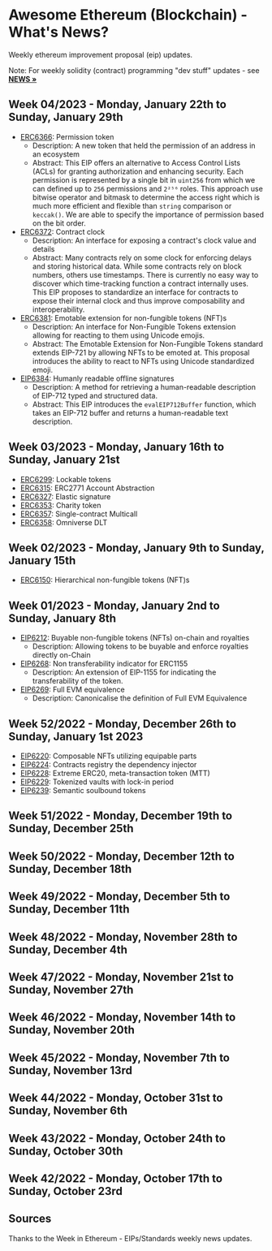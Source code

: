# Awesome Ethereum (Blockchain) - What's News?


Weekly ethereum improvement proposal (eip) updates.


Note: For weekly solidity (contract) programming "dev stuff"
updates - see [**NEWS »**](NEWS.md)




## Week 04/2023 - Monday, January 22th to Sunday, January 29th


- [ERC6366](https://github.com/ethereum/EIPs/pull/6366/files): Permission token
  - Description: A new token that held the permission of an address in an ecosystem
  - Abstract: This EIP offers an alternative to Access Control Lists (ACLs) for granting authorization and enhancing security. Each permission is represented by a single bit in `uint256` from which we can defined up to `256` permissions and `2²⁵⁶` roles. This approach use bitwise operator and bitmask to determine the access right which is much more efficient and flexible than `string` comparison or `keccak()`. We are able to specify the importance of permission based on the bit order.
- [ERC6372](https://eips.ethereum.org/EIPS/eip-6372): Contract clock
  - Description: An interface for exposing a contract's clock value and details
  - Abstract: Many contracts rely on some clock for enforcing delays and storing historical data. While some contracts rely on block numbers, others use timestamps. There is currently no easy way to discover which time-tracking function a contract internally uses. This EIP proposes to standardize an interface for contracts to expose their internal clock and thus improve composability and interoperability.
- [ERC6381](https://github.com/ethereum/EIPs/pull/6381/files): Emotable extension for non-fungible tokens (NFT)s
  - Description: An interface for Non-Fungible Tokens extension allowing for reacting to them using Unicode emojis.
  - Abstract: The Emotable Extension for Non-Fungible Tokens standard extends EIP-721 by allowing NFTs to be emoted at. This proposal introduces the ability to react to NFTs using Unicode standardized emoji.
- [EIP6384](https://github.com/ethereum/EIPs/pull/6384/files): Humanly readable offline signatures
  - Description: A method for retrieving a human-readable description of EIP-712 typed and structured data.
  - Abstract: This EIP introduces the `evalEIP712Buffer` function, which takes an EIP-712 buffer and returns a human-readable text description.



## Week 03/2023 - Monday, January 16th to Sunday, January 21st


- [ERC6299](https://github.com/ethereum/EIPs/pull/6299/files): Lockable tokens
- [ERC6315](https://github.com/ethereum/EIPs/pull/6315/files): ERC2771 Account Abstraction
- [ERC6327](https://github.com/ethereum/EIPs/pull/6327/files): Elastic signature
- [ERC6353](https://github.com/ethereum/EIPs/pull/6353/files): Charity token
- [ERC6357](https://github.com/ethereum/EIPs/pull/6357/files): Single-contract Multicall
- [ERC6358](https://github.com/ethereum/EIPs/pull/6358/files): Omniverse DLT


## Week 02/2023 - Monday, January 9th to Sunday, January 15th

- [ERC6150](https://github.com/keeganlee/EIPs/blob/80571ca99550c576c807a5ba50ccf25e27f9f21e/EIPS/eip-6150.md): Hierarchical non-fungible tokens (NFT)s



## Week 01/2023 - Monday, January 2nd to Sunday, January 8th


- [EIP6212](https://github.com/ethereum/EIPs/pull/6260/files): Buyable non-fungible tokens (NFTs) on-chain and royalties
  - Description: Allowing tokens to be buyable and enforce royalties directly on-Chain
- [EIP6268](https://github.com/ethereum/EIPs/pull/6268/files): Non transferability indicator for ERC1155
  - Description: An extension of EIP-1155 for indicating the transferability of the token.
- [EIP6269](https://github.com/ethereum/EIPs/pull/6269/files): Full EVM equivalence
  - Description: Canonicalise the definition of Full EVM Equivalence



## Week 52/2022 - Monday, December 26th to Sunday, January 1st 2023


- [EIP6220](https://github.com/ethereum/EIPs/pull/6220/files): Composable NFTs utilizing equipable parts
- [EIP6224](https://github.com/ethereum/EIPs/pull/6224/files): Contracts registry the dependency injector
- [EIP6228](https://github.com/ethereum/EIPs/pull/6228/files): Extreme ЕRС20, meta-transaction token (MTT)
- [EIP6229](https://github.com/ethereum/EIPs/pull/6229/files): Tokenized vaults with lock-in period
- [EIP6239](https://github.com/ethereum/EIPs/pull/6239/files): Semantic soulbound tokens


## Week 51/2022 - Monday, December 19th to Sunday, December 25th



## Week 50/2022 - Monday, December 12th to Sunday, December 18th


## Week 49/2022 - Monday, December 5th to Sunday, December 11th


## Week 48/2022 - Monday, November 28th to Sunday, December 4th


## Week 47/2022 - Monday, November 21st to Sunday, November 27th


## Week 46/2022 - Monday, November 14th to Sunday, November 20th


## Week 45/2022 -  Monday, November 7th to Sunday, November 13rd


## Week 44/2022 - Monday, October 31st to Sunday, November 6th


## Week 43/2022 - Monday, October 24th to Sunday, October 30th


## Week 42/2022 - Monday, October 17th to Sunday, October 23rd







## Sources

Thanks to the Week in Ethereum - EIPs/Standards weekly news updates.

